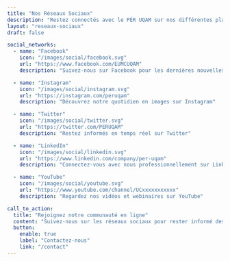 ```yaml
---
title: "Nos Réseaux Sociaux"
description: "Restez connectés avec le PÉR UQAM sur nos différentes plateformes sociales"
layout: "reseaux-sociaux"
draft: false

social_networks:
  - name: "Facebook"
    icon: "/images/social/facebook.svg"
    url: "https://www.facebook.com/EUMCUQAM"
    description: "Suivez-nous sur Facebook pour les dernières nouvelles et événements"

  - name: "Instagram"
    icon: "/images/social/instagram.svg"
    url: "https://instagram.com/peruqam"
    description: "Découvrez notre quotidien en images sur Instagram"

  - name: "Twitter"
    icon: "/images/social/twitter.svg"
    url: "https://twitter.com/PERUQAM"
    description: "Restez informés en temps réel sur Twitter"

  - name: "LinkedIn"
    icon: "/images/social/linkedin.svg"
    url: "https://www.linkedin.com/company/per-uqam"
    description: "Connectez-vous avec nous professionnellement sur LinkedIn"

  - name: "YouTube"
    icon: "/images/social/youtube.svg"
    url: "https://www.youtube.com/channel/UCxxxxxxxxxxx"
    description: "Regardez nos vidéos et webinaires sur YouTube"

call_to_action:
  title: "Rejoignez notre communauté en ligne"
  content: "Suivez-nous sur les réseaux sociaux pour rester informé des dernières nouvelles, événements et opportunités du PÉR UQAM."
  button:
    enable: true
    label: "Contactez-nous"
    link: "/contact"
---
```

